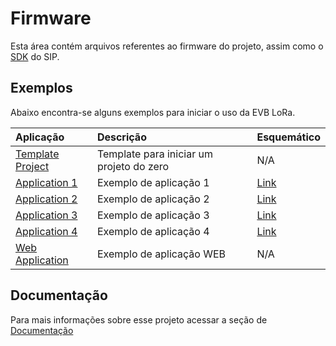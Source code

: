 # Firmware
Esta área contém arquivos referentes ao firmware do projeto, assim como o [SDK](https://github.com/Hana-Electronics/EVB-LoRaWAN-HTLRBL32L/tree/master/Firmware/HTLRBL32L-SDK) do SIP.

## Exemplos
Abaixo encontra-se alguns exemplos para iniciar o uso da EVB LoRa.

| Aplicação  |      Descrição                      | Esquemático          |
| :---------- | :---------------------------------- | :----------------- |
| [Template Project](https://github.com/Hana-Electronics/EVB-LoRaWAN-HTLRBL32L/tree/master/Firmware/applications/TemplateProject) | Template para iniciar um projeto do zero | N/A |
| [Application 1](https://github.com/Hana-Electronics/EVB-LoRaWAN-HTLRBL32L/tree/master/Firmware/applications/application1) | Exemplo de aplicação 1 | [Link](https://github.com/Hana-Electronics/EVB-LoRaWAN-HTLRBL32L/tree/master/Firmware/hardware/application1) |
| [Application 2](https://github.com/Hana-Electronics/EVB-LoRaWAN-HTLRBL32L/tree/master/Firmware/applications/application2) | Exemplo de aplicação 2 |[Link](https://github.com/Hana-Electronics/EVB-LoRaWAN-HTLRBL32L/tree/master/Firmware/hardware/application2) |
| [Application 3](https://github.com/Hana-Electronics/EVB-LoRaWAN-HTLRBL32L/tree/master/Firmware/applications/application2) | Exemplo de aplicação 3 | [Link](https://github.com/Hana-Electronics/EVB-LoRaWAN-HTLRBL32L/tree/master/Firmware/hardware/application3) |
| [Application 4](https://github.com/Hana-Electronics/EVB-LoRaWAN-HTLRBL32L/tree/master/Firmware/applications/application2) | Exemplo de aplicação 4 | [Link](https://github.com/Hana-Electronics/EVB-LoRaWAN-HTLRBL32L/tree/master/Firmware/hardware/application4) |
| [Web Application](https://github.com/Hana-Electronics/EVB-LoRaWAN-HTLRBL32L/tree/master/Firmware/applications/application2) | Exemplo de aplicação WEB | N/A | 




## Documentação

Para mais informações sobre esse projeto acessar a seção de [Documentação](https://link-da-documentação)

